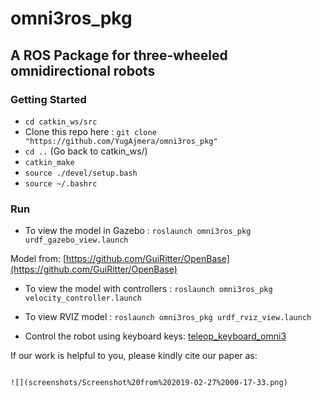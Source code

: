 # omni3ros_pkg

## A ROS Package for three-wheeled omnidirectional robots

### Getting Started

- `cd catkin_ws/src`
-  Clone this repo here : `git clone "https://github.com/YugAjmera/omni3ros_pkg"`
- `cd ..` (Go back to catkin_ws/)
- `catkin_make`
- `source ./devel/setup.bash`
- `source ~/.bashrc`

### Run

- To view the model in Gazebo : ` roslaunch omni3ros_pkg urdf_gazebo_view.launch `

Model from: [https://github.com/GuiRitter/OpenBase](https://github.com/GuiRitter/OpenBase)

- To view the model with controllers : `roslaunch omni3ros_pkg velocity_controller.launch `

- To view RVIZ model : `roslaunch omni3ros_pkg urdf_rviz_view.launch`

- Control the robot using keyboard keys: [teleop_keyboard_omni3](https://github.com/YugAjmera/teleop_keyboard_omni3)

If our work is helpful to you, please kindly cite our paper as:

```

![](screenshots/Screenshot%20from%202019-02-27%2000-17-33.png)



